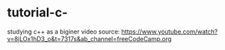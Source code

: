# tutorial-c-
studying c++ as a biginer
video source: https://www.youtube.com/watch?v=8jLOx1hD3_o&t=7317s&ab_channel=freeCodeCamp.org
